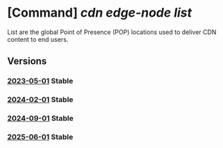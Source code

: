 # [Command] _cdn edge-node list_

List are the global Point of Presence (POP) locations used to deliver CDN content to end users.

## Versions

### [2023-05-01](/Resources/mgmt-plane/L3Byb3ZpZGVycy9taWNyb3NvZnQuY2RuL2VkZ2Vub2Rlcw==/2023-05-01.xml) **Stable**

<!-- mgmt-plane /providers/microsoft.cdn/edgenodes 2023-05-01 -->

### [2024-02-01](/Resources/mgmt-plane/L3Byb3ZpZGVycy9taWNyb3NvZnQuY2RuL2VkZ2Vub2Rlcw==/2024-02-01.xml) **Stable**

<!-- mgmt-plane /providers/microsoft.cdn/edgenodes 2024-02-01 -->

### [2024-09-01](/Resources/mgmt-plane/L3Byb3ZpZGVycy9taWNyb3NvZnQuY2RuL2VkZ2Vub2Rlcw==/2024-09-01.xml) **Stable**

<!-- mgmt-plane /providers/microsoft.cdn/edgenodes 2024-09-01 -->

### [2025-06-01](/Resources/mgmt-plane/L3Byb3ZpZGVycy9taWNyb3NvZnQuY2RuL2VkZ2Vub2Rlcw==/2025-06-01.xml) **Stable**

<!-- mgmt-plane /providers/microsoft.cdn/edgenodes 2025-06-01 -->
